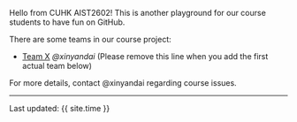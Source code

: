 Hello from CUHK AIST2602! This is another playground for our course students to have fun on GitHub.

There are some teams in our course project:

* [Team X](https://aist2602-2020.github.io/project-team-x/ 'Team-X') _@xinyandai_ (Please remove this line when you add the first actual team below)

For more details, contact @xinyandai regarding course issues.

---
Last updated: {{ site.time }}
